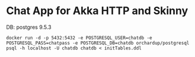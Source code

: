 # Chat App for Akka HTTP and Skinny

DB: postgres 9.5.3

```
docker run -d -p 5432:5432 -e POSTGRESQL_USER=chatdb -e POSTGRESQL_PASS=chatpass -e POSTGRESQL_DB=chatdb orchardup/postgresql
psql -h localhost -U chatdb chatdb < initTables.ddl
```
